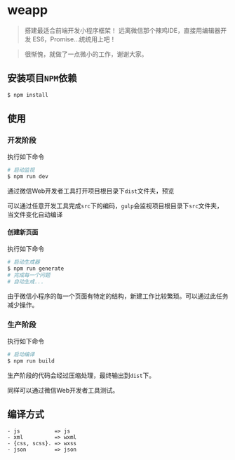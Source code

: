 # weapp

> 搭建最适合前端开发小程序框架！
> 远离微信那个辣鸡IDE，直接用编辑器开发
> ES6，Promise...统统用上吧！

> 很惭愧，就做了一点微小的工作，谢谢大家。

## 安装项目`NPM`依赖

```bash
$ npm install
```

## 使用

### 开发阶段

执行如下命令

```bash
# 启动监视
$ npm run dev
```

通过微信Web开发者工具打开项目根目录下`dist`文件夹，预览

可以通过任意开发工具完成`src`下的编码，`gulp`会监视项目根目录下`src`文件夹，当文件变化自动编译

#### 创建新页面

执行如下命令

```bash
# 启动生成器
$ npm run generate
# 完成每一个问题
# 自动生成...
```

由于微信小程序的每一个页面有特定的结构，新建工作比较繁琐。可以通过此任务减少操作。

### 生产阶段

执行如下命令

```bash
# 启动编译
$ npm run build
```

生产阶段的代码会经过压缩处理，最终输出到`dist`下。

同样可以通过微信Web开发者工具测试。

## 编译方式

```
- js           => js
- xml          => wxml
- {css, scss}. => wxss
- json         => json
```

